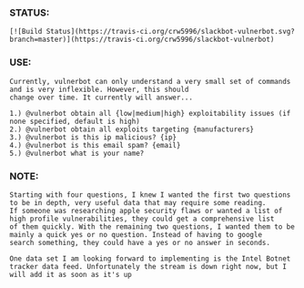 
### STATUS:

	[![Build Status](https://travis-ci.org/crw5996/slackbot-vulnerbot.svg?branch=master)](https://travis-ci.org/crw5996/slackbot-vulnerbot)	


### USE:
	Currently, vulnerbot can only understand a very small set of commands and is very inflexible. However, this should
	change over time. It currently will answer...
	
	1.) @vulnerbot obtain all {low|medium|high} exploitability issues (if none specified, default is high)
	2.) @vulnerbot obtain all exploits targeting {manufacturers}
	3.) @vulnerbot is this ip malicious? {ip}
	4.) @vulnerbot is this email spam? {email}
	5.) @vulnerbot what is your name? 


### NOTE:
	Starting with four questions, I knew I wanted the first two questions to be in depth, very useful data that may require some reading. 
	If someone was researching apple security flaws or wanted a list of high profile vulnerabilities, they could get a comprehensive list 
	of them quickly. With the remaining two questions, I wanted them to be mainly a quick yes or no question. Instead of having to google 
	search something, they could have a yes or no answer in seconds. 

	One data set I am looking forward to implementing is the Intel Botnet tracker data feed. Unfortunately the stream is down right now, but I 
	will add it as soon as it's up

 
